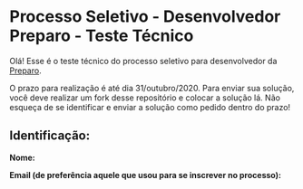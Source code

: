 # Processo Seletivo - Desenvolvedor Preparo - Teste Técnico

Olá! Esse é o teste técnico do processo seletivo para desenvolvedor da [Preparo](https://preparovc.com/).

O prazo para realização é até dia 31/outubro/2020. Para enviar sua solução, você deve realizar um fork desse repositório e colocar a solução lá. Não esqueça de se identificar e enviar a solução como pedido dentro do prazo!

## Identificação:

**Nome:**

**Email (de preferência aquele que usou para se inscrever no processo):**
